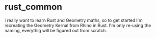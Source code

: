 ﻿# rust_common

I really want to learn Rust and Geometry maths, so to get started I'm recreating the Geometry Kernal from Rhino in Rust.
I'm only re-using the naming, everythig will be figured out from scratch.
